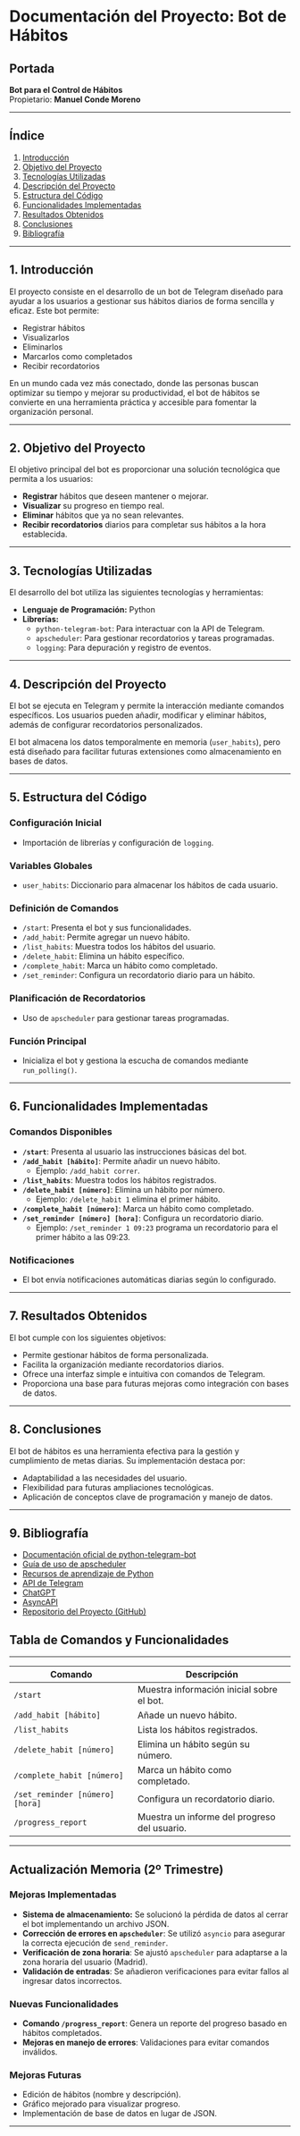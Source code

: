 # Documentación del Proyecto: Bot de Hábitos

## Portada

**Bot para el Control de Hábitos**  
Propietario: **Manuel Conde Moreno**

---

## Índice

1. [Introducción](#1-introducción)
2. [Objetivo del Proyecto](#2-objetivo-del-proyecto)
3. [Tecnologías Utilizadas](#3-tecnologías-utilizadas)
4. [Descripción del Proyecto](#4-descripción-del-proyecto)
5. [Estructura del Código](#5-estructura-del-código)
6. [Funcionalidades Implementadas](#6-funcionalidades-implementadas)
7. [Resultados Obtenidos](#7-resultados-obtenidos)
8. [Conclusiones](#8-conclusiones)
9. [Bibliografía](#9-bibliografía)

---

## 1. Introducción

El proyecto consiste en el desarrollo de un bot de Telegram diseñado para ayudar a los usuarios a gestionar sus hábitos diarios de forma sencilla y eficaz. Este bot permite:

- Registrar hábitos
- Visualizarlos
- Eliminarlos
- Marcarlos como completados
- Recibir recordatorios

En un mundo cada vez más conectado, donde las personas buscan optimizar su tiempo y mejorar su productividad, el bot de hábitos se convierte en una herramienta práctica y accesible para fomentar la organización personal.

---

## 2. Objetivo del Proyecto

El objetivo principal del bot es proporcionar una solución tecnológica que permita a los usuarios:

- **Registrar** hábitos que deseen mantener o mejorar.
- **Visualizar** su progreso en tiempo real.
- **Eliminar** hábitos que ya no sean relevantes.
- **Recibir recordatorios** diarios para completar sus hábitos a la hora establecida.

---

## 3. Tecnologías Utilizadas

El desarrollo del bot utiliza las siguientes tecnologías y herramientas:

- **Lenguaje de Programación:** Python
- **Librerías:**
  - `python-telegram-bot`: Para interactuar con la API de Telegram.
  - `apscheduler`: Para gestionar recordatorios y tareas programadas.
  - `logging`: Para depuración y registro de eventos.

---

## 4. Descripción del Proyecto

El bot se ejecuta en Telegram y permite la interacción mediante comandos específicos. Los usuarios pueden añadir, modificar y eliminar hábitos, además de configurar recordatorios personalizados. 

El bot almacena los datos temporalmente en memoria (`user_habits`), pero está diseñado para facilitar futuras extensiones como almacenamiento en bases de datos.

---

## 5. Estructura del Código

### **Configuración Inicial**
- Importación de librerías y configuración de `logging`.

### **Variables Globales**
- `user_habits`: Diccionario para almacenar los hábitos de cada usuario.

### **Definición de Comandos**

- `/start`: Presenta el bot y sus funcionalidades.
- `/add_habit`: Permite agregar un nuevo hábito.
- `/list_habits`: Muestra todos los hábitos del usuario.
- `/delete_habit`: Elimina un hábito específico.
- `/complete_habit`: Marca un hábito como completado.
- `/set_reminder`: Configura un recordatorio diario para un hábito.

### **Planificación de Recordatorios**
- Uso de `apscheduler` para gestionar tareas programadas.

### **Función Principal**
- Inicializa el bot y gestiona la escucha de comandos mediante `run_polling()`.

---

## 6. Funcionalidades Implementadas

### **Comandos Disponibles**

- **`/start`**: Presenta al usuario las instrucciones básicas del bot.
- **`/add_habit [hábito]`**: Permite añadir un nuevo hábito.
  - Ejemplo: `/add_habit correr`.
- **`/list_habits`**: Muestra todos los hábitos registrados.
- **`/delete_habit [número]`**: Elimina un hábito por número.
  - Ejemplo: `/delete_habit 1` elimina el primer hábito.
- **`/complete_habit [número]`**: Marca un hábito como completado.
- **`/set_reminder [número] [hora]`**: Configura un recordatorio diario.
  - Ejemplo: `/set_reminder 1 09:23` programa un recordatorio para el primer hábito a las 09:23.

### **Notificaciones**
- El bot envía notificaciones automáticas diarias según lo configurado.

---

## 7. Resultados Obtenidos

El bot cumple con los siguientes objetivos:

- Permite gestionar hábitos de forma personalizada.
- Facilita la organización mediante recordatorios diarios.
- Ofrece una interfaz simple e intuitiva con comandos de Telegram.
- Proporciona una base para futuras mejoras como integración con bases de datos.

---

## 8. Conclusiones

El bot de hábitos es una herramienta efectiva para la gestión y cumplimiento de metas diarias. Su implementación destaca por:

- Adaptabilidad a las necesidades del usuario.
- Flexibilidad para futuras ampliaciones tecnológicas.
- Aplicación de conceptos clave de programación y manejo de datos.

---

## 9. Bibliografía

- [Documentación oficial de python-telegram-bot](https://docs.python-telegram-bot.org/)
- [Guía de uso de apscheduler](https://apscheduler.readthedocs.io/)
- [Recursos de aprendizaje de Python](https://docs.python.org/3/tutorial/index.html)
- [API de Telegram](https://core.telegram.org/bots/api)
- [ChatGPT](https://chatgpt.com/)
- [AsyncAPI](https://www.asyncapi.com/docs)
- [Repositorio del Proyecto (GitHub)](https://github.com/ManuelCM-cell/BotHabitos)
## Tabla de Comandos y Funcionalidades

---

| Comando | Descripción |
|---------|------------|
| `/start` | Muestra información inicial sobre el bot. |
| `/add_habit [hábito]` | Añade un nuevo hábito. |
| `/list_habits` | Lista los hábitos registrados. |
| `/delete_habit [número]` | Elimina un hábito según su número. |
| `/complete_habit [número]` | Marca un hábito como completado. |
| `/set_reminder [número] [hora]` | Configura un recordatorio diario. |
| `/progress_report` | Muestra un informe del progreso del usuario. |


---

## Actualización Memoria (2º Trimestre)

### **Mejoras Implementadas**

- **Sistema de almacenamiento:** Se solucionó la pérdida de datos al cerrar el bot implementando un archivo JSON.
- **Corrección de errores en `apscheduler`**: Se utilizó `asyncio` para asegurar la correcta ejecución de `send_reminder`.
- **Verificación de zona horaria**: Se ajustó `apscheduler` para adaptarse a la zona horaria del usuario (Madrid).
- **Validación de entradas**: Se añadieron verificaciones para evitar fallos al ingresar datos incorrectos.

### **Nuevas Funcionalidades**

- **Comando `/progress_report`**: Genera un reporte del progreso basado en hábitos completados.
- **Mejoras en manejo de errores**: Validaciones para evitar comandos inválidos.

### **Mejoras Futuras**

- Edición de hábitos (nombre y descripción).
- Gráfico mejorado para visualizar progreso.
- Implementación de base de datos en lugar de JSON.

---
